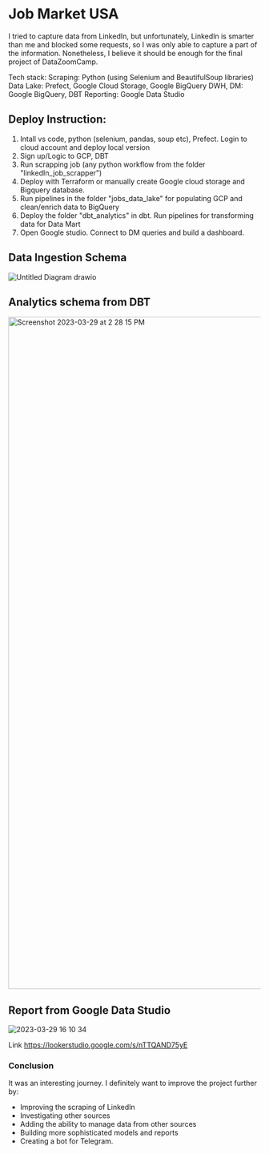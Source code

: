 # Job Market USA

I tried to capture data from LinkedIn, but unfortunately, LinkedIn is smarter than me and blocked some requests, so I was only able to capture a part of the information. Nonetheless, I believe it should be enough for the final project of DataZoomCamp.

Tech stack:
Scraping: Python (using Selenium and BeautifulSoup libraries)
Data Lake: Prefect, Google Cloud Storage, Google BigQuery
DWH, DM: Google BigQuery, DBT
Reporting: Google Data Studio

## Deploy Instruction:
1. Intall vs code, python (selenium, pandas, soup etc), Prefect. Login to cloud account and deploy local version
2. Sign up/Logic to GCP, DBT
3. Run scrapping job (any python workflow from the folder "linkedIn_job_scrapper")
4. Deploy with Terraform or manually create Google cloud storage and Bigquery database.
5. Run pipelines in the folder "jobs_data_lake" for populating GCP and clean/enrich data to BigQuery
6. Deploy the folder "dbt_analytics" in dbt. Run pipelines for transforming data for Data Mart
7. Open Google studio. Connect to DM queries and build a dashboard.

## Data Ingestion Schema
![Untitled Diagram drawio](https://user-images.githubusercontent.com/123039991/228688243-7c8eba31-fb2f-4bb1-8d2a-26cc107c14af.png)

## Analytics schema from DBT
<img width="1342" alt="Screenshot 2023-03-29 at 2 28 15 PM" src="https://user-images.githubusercontent.com/123039991/228687724-941464ae-8b02-482c-beeb-cd1a7a90d49f.png">

## Report from Google Data Studio
![2023-03-29 16 10 34](https://user-images.githubusercontent.com/123039991/228688082-557b83dc-acc6-4cff-b6ef-00688027f806.jpg)

Link https://lookerstudio.google.com/s/nTTQAND75yE

### Conclusion
It was an interesting journey. I definitely want to improve the project further by:

- Improving the scraping of LinkedIn
- Investigating other sources
- Adding the ability to manage data from other sources
- Building more sophisticated models and reports
- Creating a bot for Telegram.

